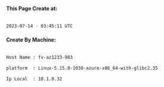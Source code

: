 
   
#### This Page Create at:

```bash

2023-07-14 - 03:45:11 UTC

```

#### Create By Machine:

```bash

Host Name : fv-az1233-983

platform  : Linux-5.15.0-1038-azure-x86_64-with-glibc2.35

Ip Local  : 10.1.0.32

```


